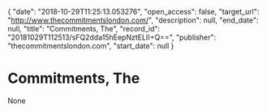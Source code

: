 {
  "date": "2018-10-29T11:25:13.053276", 
  "open_access": false, 
  "target_url": "http://www.thecommitmentslondon.com/", 
  "description": null, 
  "end_date": null, 
  "title": "Commitments, The", 
  "record_id": "20181029T112513/sFQ2dda15hEepNztELII+Q==", 
  "publisher": "thecommitmentslondon.com", 
  "start_date": null
}

# Commitments, The

None